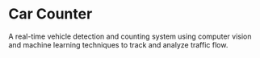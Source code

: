 # Car Counter
A real-time vehicle detection and counting system using computer vision and machine learning techniques to track and analyze traffic flow.
